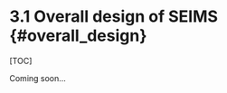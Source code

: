 3.1 Overall design of SEIMS {#overall_design}
======================================================

[TOC]

Coming soon...
